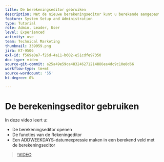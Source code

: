 ```yaml
---
title: De berekeningseditor gebruiken
description: Met de nieuwe berekeningseditor kunt u berekende aangepaste velden gemakkelijker dan ooit maken.
feature: System Setup and Administration
type: Tutorial
role: Admin, Leader, User
level: Experienced
activity: use
team: Technical Marketing
thumbnail: 339959.png
jira: KT-9506
exl-id: f569e8a7-f26d-4a11-b602-e51cdfe97350
doc-type: video
source-git-commit: a25a49e59ca483246271214886ea4dc9c10e8d66
workflow-type: tm+mt
source-wordcount: '55'
ht-degree: 0%

---
```


# De berekeningseditor gebruiken

In deze video leert u:

* De berekeningseditor openen
* De functies van de Rekeningeditor
* Een ADDWEEKDAYS-datumexpressie maken in een berekend veld met de berekeningseditor

>[!VIDEO](https://video.tv.adobe.com/v/339959/?quality=12&learn=on)
